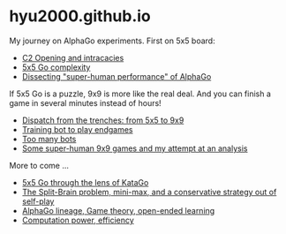 # hyu2000.github.io
My journey on AlphaGo experiments. First on 5x5 board:
- [C2 Opening and intracacies](https://hyu2000.github.io/go5/model-evolution.html)
- [5x5 Go complexity](https://hyu2000.github.io/go5/5x5-complexity.html)
- [Dissecting "super-human performance" of AlphaGo](go5/super-human.md)

If 5x5 Go is a puzzle, 9x9 is more like the real deal. And you can finish a game in several minutes instead of hours!
- [Dispatch from the trenches: from 5x5 to 9x9](go5/go5-to-9.md)
- [Training bot to play endgames](https://hyu2000.github.io/go5/endgame.html)
- [Too many bots](go5/model-evaluate.md)
- [Some super-human 9x9 games and my attempt at an analysis](go5/kata-analysis-9x9-1.md)

More to come ...
- [5x5 Go through the lens of KataGo](go5/kata-analysis-5x5.html)
- [The Split-Brain problem, mini-max, and a conservative strategy out of self-play](go5/split-brain.md)
- [AlphaGo lineage, Game theory, open-ended learning](go5/life-after-AlphaGo.md)
- [Computation power, efficiency](go5/compute.md)
